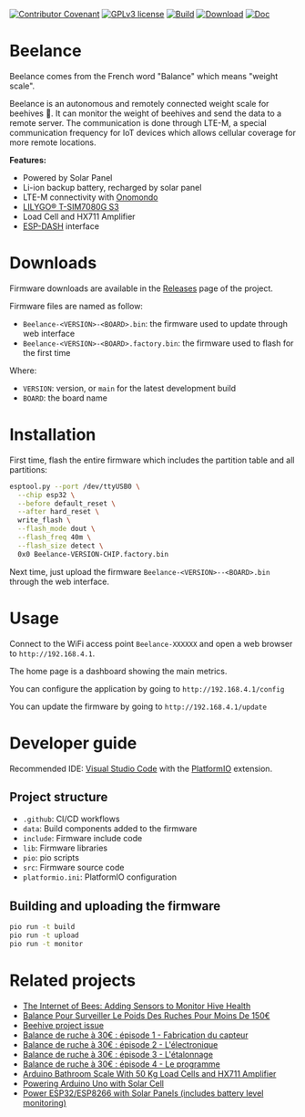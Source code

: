[![Contributor Covenant](https://img.shields.io/badge/Contributor%20Covenant-2.1-4baaaa.svg)](code_of_conduct.md)
[![GPLv3 license](https://img.shields.io/badge/License-GPLv3-blue.svg)](http://perso.crans.org/besson/LICENSE.html)
[![Build](https://github.com/mathieucarbou/Beelance/actions/workflows/build.yml/badge.svg?branch=main)](https://github.com/mathieucarbou/Beelance/actions/workflows/build.yml)
[![Download](https://img.shields.io/badge/Download-bin-green.svg)](https://github.com/mathieucarbou/Beelance/releases)
[![Doc](https://img.shields.io/badge/Doc-html-green.svg)](https://beelance.carbou.me/)

# Beelance

Beelance comes from the French word "Balance" which means "weight scale".

Beelance is an autonomous and remotely connected weight scale for beehives 🐝.
It can monitor the weight of beehives and send the data to a remote server.
The communication is done through LTE-M, a special communication frequency for IoT devices which allows cellular coverage for more remote locations.

**Features:**

- Powered by Solar Panel
- Li-ion backup battery, recharged by solar panel
- LTE-M connectivity with [Onomondo](https://onomondo.com)
- [LILYGO® T-SIM7080G S3](https://www.lilygo.cc/products/t-sim7080-s3)
- Load Cell and HX711 Amplifier
- [ESP-DASH](https://docs.espdash.pro) interface

# Downloads

Firmware downloads are available in the [Releases](https://github.com/mathieucarbou/Beelance/releases) page of the project.

Firmware files are named as follow:

- `Beelance-<VERSION>-<BOARD>.bin`: the firmware used to update through web interface
- `Beelance-<VERSION>-<BOARD>.factory.bin`: the firmware used to flash for the first time

Where:

- `VERSION`: version, or `main` for the latest development build
- `BOARD`: the board name

# Installation

First time, flash the entire firmware which includes the partition table and all partitions:

```bash
esptool.py --port /dev/ttyUSB0 \
  --chip esp32 \
  --before default_reset \
  --after hard_reset \
  write_flash \
  --flash_mode dout \
  --flash_freq 40m \
  --flash_size detect \
  0x0 Beelance-VERSION-CHIP.factory.bin
```

Next time, just upload the firmware `Beelance-<VERSION>--<BOARD>.bin` through the web interface.

# Usage

Connect to the WiFi access point `Beelance-XXXXXX` and open a web browser to `http://192.168.4.1`.

The home page is a dashboard showing the main metrics.

You can configure the application by going to `http://192.168.4.1/config`

You can update the firmware by going to `http://192.168.4.1/update`

# Developer guide

Recommended IDE: [Visual Studio Code](https://code.visualstudio.com) with the [PlatformIO](https://platformio.org) extension.

## Project structure

- `.github`: CI/CD workflows
- `data`: Build components added to the firmware
- `include`: Firmware include code
- `lib`: Firmware libraries
- `pio`: pio scripts
- `src`: Firmware source code
- `platformio.ini`: PlatformIO configuration

## Building and uploading the firmware

```bash
pio run -t build
pio run -t upload
pio run -t monitor
```

# Related projects

- [The Internet of Bees: Adding Sensors to Monitor Hive Health](https://makezine.com/projects/bees-sensors-monitor-hive-health)
- [Balance Pour Surveiller Le Poids Des Ruches Pour Moins De 150€](https://miel-jura.com/balance-pour-surveiller-le-poids-des-ruches-pour-moi-de-150e/)
- [Beehive project issue](https://community.blynk.cc/t/beehive-project-issue/27245/48)
- [Balance de ruche à 30€ : épisode 1 - Fabrication du capteur](https://iot.educ.cloud/balance-de-ruche-a-30eu-episode-1-fabrication-du-capteur/)
- [Balance de ruche à 30€ : épisode 2 - L'électronique](https://iot.educ.cloud/balance-de-ruche-a-30eu-episode-2-lelectronique/)
- [Balance de ruche à 30€ : épisode 3 - L'étalonnage](https://iot.educ.cloud/balance-de-ruche-a-30eu-episode-3-letalonnage/)
- [Balance de ruche à 30€ : épisode 4 - Le programme](https://iot.educ.cloud/balance-de-ruche-a-30eu-episode-4-le-programme/)
- [Arduino Bathroom Scale With 50 Kg Load Cells and HX711 Amplifier](https://www.instructables.com/Arduino-Bathroom-Scale-With-50-Kg-Load-Cells-and-H/)
- [Powering Arduino Uno with Solar Cell](https://www.sensingthecity.com/powering-arduino-uno-with-solar-cell/)
- [Power ESP32/ESP8266 with Solar Panels (includes battery level monitoring)](https://randomnerdtutorials.com/power-esp32-esp8266-solar-panels-battery-level-monitoring/)
